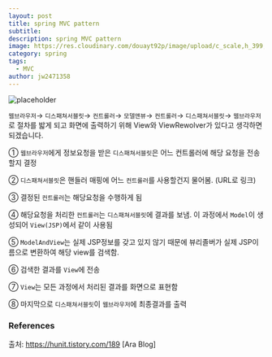 ```yaml
---
layout: post
title: spring MVC pattern
subtitle: 
description: spring MVC pattern
image: https://res.cloudinary.com/douayt92p/image/upload/c_scale,h_399,q_auto,w_760/v1591001871/pixabay/strawberries-5210753_1920_tzfpb9.jpg
category: spring
tags:
  - MVC
author: jw2471358
---
```


![placeholder](https://img1.daumcdn.net/thumb/R1280x0/?scode=mtistory2&fname=http%3A%2F%2Fcfile9.uf.tistory.com%2Fimage%2F2247684E565C0219136F9D "spring MVC 흐름")

`웹브라우저`→ `디스패쳐서블릿`→ `컨트롤러`→ `모델앤뷰`→ `컨트롤러`→ `디스패쳐서블릿`→ `웹브라우저`로 절차를 밟게 되고 화면에 출력하기 위해 View와 ViewRewolver가 있다고 생각하면 되겠습니다.

①  `웹브라우저`에게 정보요청을 받은 `디스패쳐서블릿`은 어느 컨트롤러에 해당 요청을 전송할지 결정 

② `디스패쳐서블릿`은 핸들러 매핑에 어느 `컨트롤러`를 사용할건지 물어봄. (URL로 링크)

③ 결정된 `컨트롤러`는 해당요청을 수행하게 됨

④ 해당요청을 처리한 `컨트롤러`는 `디스패쳐서블릿`에 결과를 보냄. 이 과정에서 `Model`이 생성되어 `View(JSP)`에서 같이 사용됨 

⑤ `ModelAndView`는 실제 JSP정보를 갖고 있지 않기 때문에 뷰리졸버가 실제 JSP이름으로 변환하여 해당 view를 검색함.

⑥ 검색한 결과를 `View`에 전송

⑦ `View`는 모든 과정에서 처리된 결과를 화면으로 표현함

⑧ 마지막으로 `디스패쳐서블릿`이 `웹브라우저`에 최종결과를 출력

### References
출처: <https://hunit.tistory.com/189> [Ara Blog]

